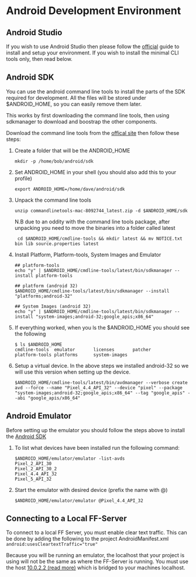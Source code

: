 # Android Development Environment

## Android Studio
If you wish to use Android Studio then please follow the [official](https://developer.android.com/studio/install) guide to install and setup your environment.
If you wish to install the minimal CLI tools only, then read below.

## Android SDK
You can use the android command line tools to install the parts of the SDK required for development.  All the files
will be stored under $ANDROID_HOME, so you can easily remove them later.  

This works by first downloading the command line tools, then using sdkmanager to download and boostrap the other components.

Download the command line tools from the [offical site](https://developer.android.com/studio) then follow these steps:

1) Create a folder that will be the ANDROID_HOME
    ```shell
   mkdir -p /home/bob/android/sdk
    ```
   
2) Set ANDROID_HOME in your shell (you should also add this to your profile)
   ```shell
   export ANDROID_HOME=/home/dave/android/sdk
   ```
   
3) Unpack the command line tools
   ```shell
   unzip commandlinetools-mac-8092744_latest.zip -d $ANDROID_HOME/sdk
   ```
   N.B due to an oddity with the command line tools package, after unpacking you need to
   move the binaries into a folder called latest
   ```shell
    cd $ANDROID_HOME/cmdline-tools && mkdir latest && mv NOTICE.txt bin lib source.properties latest
   ```
   
4) Install Platform, Platform-tools, System Images and Emulator
   ```shell
   ## platform-tools
   echo "y" | $ANDROID_HOME/cmdline-tools/latest/bin/sdkmanager --install platform-tools
   
   ## platform (android 32)
   $ANDROID_HOME/cmdline-tools/latest/bin/sdkmanager --install "platforms;android-32"
   
   ## System Images (android 32)
   echo "y" | $ANDROID_HOME/cmdline-tools/latest/bin/sdkmanager --install "system-images;android-32;google_apis;x86_64"
   ```
   
5) If everything worked, when you ls the $ANDROID_HOME you should see the following
   ```shell
   $ ls $ANDROID_HOME
   cmdline-tools  emulator       licenses       patcher        platform-tools platforms      system-images
   ```
   
6) Setup a virtual device.  In the above steps we installed android-32 so we will use this version when setting up the device.
   ```shell
   $ANDROID_HOME/cmdline-tools/latest/bin/avdmanager --verbose create avd --force --name "Pixel_4.4_API_32" --device "pixel" --package "system-images;android-32;google_apis;x86_64" --tag "google_apis" --abi "google_apis/x86_64"
   ```

## Android Emulator
Before setting up the emulator you should follow the steps above to install the [Android SDK](#Android-SDK)

1) To list what devices have been installed run the following command:
   ```shell
   $ANDROID_HOME/emulator/emulator -list-avds
   Pixel_2_API_30
   Pixel_2_API_30_2
   Pixel_4.4_API_32
   Pixel_5_API_32
   ```
   
2) Start the emulator with desired device (prefix the name with @)
   ```shell
   $ANDROID_HOME/emulator/emulator @Pixel_4.4_API_32
   ```

## Connecting to a Local FF-Server
To connect to a local FF Server, you must enable clear text traffic.
This can be done by adding the following to the project AndroidManifest.xml
        ```android:usesCleartextTraffic="true"```

Because you will be running an emulator, the localhost that your project is using will not be the same as where the FF-Server is running.
You must use the host [10.0.2.2 (read more)](https://developer.android.com/studio/run/emulator-networking.html) which is bridged to your machines localhost.
